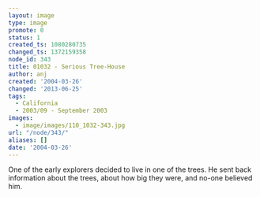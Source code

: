 ```yaml
---
layout: image
type: image
promote: 0
status: 1
created_ts: 1080280735
changed_ts: 1372159358
node_id: 343
title: 01032 - Serious Tree-House
author: anj
created: '2004-03-26'
changed: '2013-06-25'
tags:
  - California
  - 2003/09 - September 2003
images:
  - image/images/110_1032-343.jpg
url: "/node/343/"
aliases: []
date: '2004-03-26'
---
```

One of the early explorers decided to live in one of the trees.  He sent back information about the trees, about how big they were, and no-one believed him.
